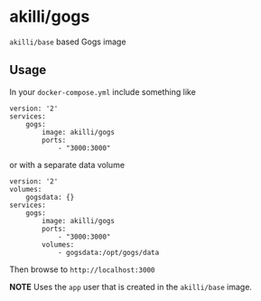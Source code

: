 # akilli/gogs

`akilli/base` based Gogs image

## Usage

In your `docker-compose.yml` include something like

    version: '2'
    services:
        gogs:
            image: akilli/gogs
            ports:
                - "3000:3000"

or with a separate data volume

    version: '2'
    volumes:
        gogsdata: {}
    services:
        gogs:
            image: akilli/gogs
            ports:
                - "3000:3000"
            volumes:
                - gogsdata:/opt/gogs/data

Then browse to `http://localhost:3000`

**NOTE**
Uses the `app` user that is created in the `akilli/base` image.
